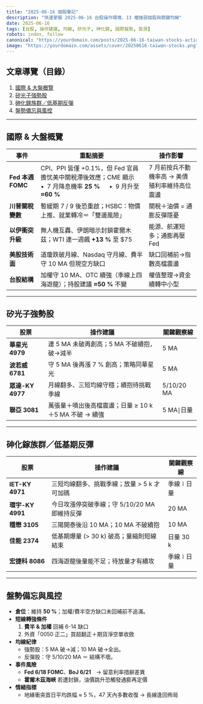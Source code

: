 ```yaml
---
title: "2025-06-16 個股筆記"
description: "快速掌握 2025-06-16 台股操作環境、13 檔強弱個股與關鍵均線"
date: 2025-06-16
tags: [台股, 操作建議, 均線, 矽光子, 砷化鎵, 國際盤勢, 能源]
robots: index, follow
canonical: "https://yourdomain.com/posts/2025-06-16-taiwan-stocks-action-plan"
image: "https://yourdomain.com/assets/cover/20250616-taiwan-stocks.png"
---
```


## 文章導覽（目錄）
1. [國際 & 大盤概覽](#國際--大盤概覽)
2. [矽光子強勢股](#矽光子強勢股)
3. [砷化鎵族群／低基期反彈](#砷化鎵族群低基期反彈)
4. [盤勢備忘與風控](#盤勢備忘與風控)

---

## **國際 & 大盤概覽**
| 事件 | 重點摘要 | 操作影響 |
|------|----------|----------|
| **Fed 本週 FOMC** | CPI、PPI 皆僅 +0.1%，但 Fed 官員擔忧美中關稅滯後效應；CME 顯示 • 7 月降息機率 **25 %**  • 9 月升至 **≈60 %** | 7 月前按兵不動機率高 → 美債殖利率維持高位震盪 |
| **川普關稅變數** | 暫緩期 7 / 9 後恐重啟；HSBC：物價上推、就業轉冷＝「雙邊風險」 | 關稅＋油價 = 通膨反彈隱憂 |
| **以伊衝突升級** | 無人機互轟、伊朗暗示封鎖霍爾木茲；WTI 連一週飆 **+13 %** 至 \$75 | 能源、航運短多；通膨再壓 Fed |
| **美股技術面** | 道瓊跌破月線、Nasdaq 守月線、費半守 10 MA 但現空方缺口 | 缺口回補前→指數高檔震盪 |
| **台股結構** | 加權守 10 MA、OTC 續強（季線上四海遊龍）；持股建議 **≈50 %** 不變 | 權值整理→資金續轉中小型 |

---

## **矽光子強勢股**  <a id="矽光子強勢股"></a>
| 股票 | 操作建議 | 關鍵觀察線 |
|-------|----------|-------------|
| **華星光 4979** | 連 5 MA 未破再創高；5 MA 不破續抱，破→減半 | 5 MA |
| **波若威 6781** | 守 5 MA 後再漲 7 % 創高；策略同華星光 | 5 MA |
| **眾達-KY 4977** | 月線翻多、三短均線守穩；續抱待挑戰季線 | 5/10/20 MA |
| **聯亞 3081** | 萬張量＋噴出後高檔震盪；日量 ≥ 10 k＋5 MA 不破 → 續強 | 5 MA∣日量 |

---

## **砷化鎵族群／低基期反彈**  <a id="砷化鎵族群低基期反彈"></a>
| 股票 | 操作建議 | 關鍵觀察線 |
|-------|----------|-------------|
| **IET-KY 4971** | 三短均線翻多、挑戰季線；放量 > 5 k 才可加碼 | 季線∣日量 |
| **環宇-KY 4991** | 今日攻漲停突破季線；守 5/10/20 MA 即維持反彈 | 20 MA |
| **穩懋 3105** | 三陽開泰後沿 10 MA；10 MA 不破續抱 | 10 MA |
| **佳能 2374** | 低基期爆量 (> 30 k) 破高；量縮則短線結束 | 日量 30 k |
| **宏捷科 8086** | 四海遊龍後量能不足；待放量才有續攻 | 季線∣日量 |

---

## **盤勢備忘與風控**  <a id="盤勢備忘與風控"></a>
- **倉位**：維持 **50 %**；加權/費半空方缺口未回補前不追滿。  
- **短線轉強條件**  
  1. **費半 & 加權** 回補 6-14 缺口  
  2. 外資「0050 正二」買超翻正＋期貨淨空單收斂  
- **均線紀律**  
  - 強勢股：5 MA 破→減；10 MA 破→全出。  
  - 反彈股：守 5/10/20 MA ＝ 結構不壞。  
- **事件風險**  
  - **Fed 6/18 FOMC**、**BoJ 6/21** → 留意利率措辭差異  
  - **霍爾木茲海峽** 若遭封鎖，油價跳升恐觸發通膨再定價  
- **情緒指標**  
  - 地緣衝突首日平均跌幅 ≈ 5 %，47 天內多數收復 → 長線逢回佈局  
